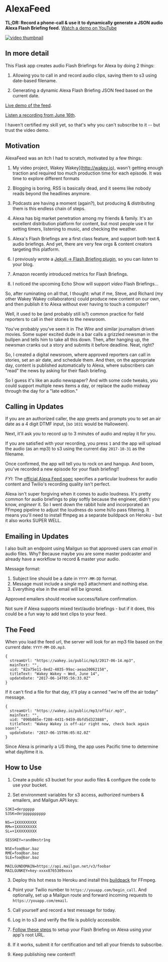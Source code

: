 # AlexaFeed

**TL;DR: Record a phone-call & use it to dynamically generate a JSON audio Alexa Flash Briefing feed.** [Watch a demo on YouTube](https://youtu.be/SfQLD24O7zY)

[![video thumbnail](https://img.youtube.com/vi/SfQLD24O7zY/mqdefault.jpg)](https://youtu.be/SfQLD24O7zY)

## In more detail

This Flask app creates audio Flash Briefings for Alexa by doing 2 things:

1. Allowing you to call in and record audio clips, saving them to s3 using date-based filename.

2. Generating a dynamic Alexa Flash Briefing JSON feed based on the current date.

[Live demo of the feed](https://wakeyio-alexa.herokuapp.com/).

[Listen a recording from June 16th](https://wakey.io/alexa_audio/2017-06-16.mp3).

I haven't certified my skill yet, so that's why you can't subscribe to it -- but trust the video demo.

## Motivation

AlexaFeed was an itch I had to scratch, motivated by a few things:

1. My video project, Wakey Wakey](http://wakey.io), wasn't getting enough traction and required too much production time for each episode. It was time to explore different formats

2. Blogging is boring, RSS is basically dead, and it seems like nobody reads beyond the headlines anymore.

3. Podcasts are having a moment (again?), but producing &amp; distributing them is this endless chain of steps.

4. Alexa has big market penetration among my friends & family. It's an excellent distribution platform for content, but most people use it for setting timers, listening to music, and checking the weather.

5. Alexa's Flash Briefings are a first class feature, and support both text & audio briefings. And yet, there are very few orgs & content creators targeting this platform.

6. I previously wrote a [Jekyll -> Flash Briefing plugin](https://gist.github.com/nealrs/e6985003ca56cc6f8c980efbb0d0e670), so you can _listen_ to your blog.

7. Amazon recently introduced metrics for Flash Briefings.

8. I noticed the upcoming Echo Show will support _video_ Flash Briefings...

So, after ruminating on all that, I thought: what if me, Steve, and Richard (my other Wakey Wakey collaborators) could produce new content on our own, and then publish it to Alexa without ever having to touch a computer?

Well, it used to be (and probably still is?) common practice for field reporters to call in their stories to the newsroom.

You've probably you've seen it in _The Wire_ and similar journalism driven movies. Some super excited dude in a bar calls a grizzled newsman in the bullpen and tells him to take all this down. Then, after hanging up, the newsman cranks out a story and submits it before deadline. Neat, right?

So, I created a digital newsroom, where approved reporters can call in stories, set an air date, and schedule them. And  then, on the appropriate day, content is published automatically to Alexa, where subscribers can "read" the news by asking for their flash briefing.

So I guess it's like an audio newspaper? And with some code tweaks, you could support multiple news items a day, or replace the audio midway through the day for a "late edition."


## Calling in Updates

If you are an authorized caller, the app greets and prompts you to set an air date as a 4 digit DTMF input, (so `1031` would be Halloween).

Next, it'll ask you to record up to 3 minutes of audio and replay it for you.

If you are satisfied with your recording, you press `1` and the app will upload the audio (as an mp3) to s3 using the current day `2017-10-31` as the filename.

Once confirmed, the app will tell you to rock on and hangup. And boom, you've recorded a new episode for your flash briefing!!

_FYI_: The [official Alexa Feed spec](https://developer.amazon.com/public/solutions/alexa/alexa-skills-kit/docs/flash-briefing-skill-api-feed-reference) specifies a particular loudness for audio content and Twilio's recording quality isn't perfect.

Alexa isn't super forgiving when it comes to audio loudness. It's pretty common for audio briefings to play softly because the engineer, didn't you know, _engineer_ it. So I went down the rabbit hole and incorporated an FFmpeg pipeline to adjust the loudness do some hi/lo pass filtering. It means you'll need to install ffmpeg as a separate buildpack on Heroku - but it also works SUPER WELL.

## Emailing in Updates

I also built an endpoint using Mailgun so that approved users can _email_ in audio files. Why? Because maybe you are some master podcaster and already have a workflow to record & master your audio.

Message format:

1. Subject line should be a date in `YYYY-MM-DD` format.
2. Message must include a _single_ mp3 attachment and nothing else.
3. Everything else in the email will be ignored.

Approved emailers should receive success/failure confirmation.

Not sure if Alexa supports mixed text/audio briefings - but if it does, this could be a fun way to add text clips to your feed.

## The Feed

When you load the feed url, the server will look for an mp3 file based on the current date: `YYYY-MM-DD.mp3`.

```
{
  streamUrl: "https://wakey.io/public/mp3/2017-06-14.mp3",
  mainText: "",
  uid: "82a75e11-8ed2-4035-99ac-aeaa20062158",
  titleText: "Wakey Wakey ~ Wed, June 14",
  updateDate: "2017-06-14T05:56:33.0Z"
}
```

If it can't find a file for that day, it'll play a canned "we're off the air today" message.

```
{
  streamUrl: "https://wakey.io/public/mp3/offair.mp3",
  mainText: "",
  uid: "090b085e-f208-4431-9459-0bfd5d323888",
  titleText: "Wakey Wakey is off-air right now, check back again soon!",
  updateDate: "2017-06-15T06:05:02.0Z"
}
```

Since Alexa is primarily a US thing, the app uses Pacific time to determine what day/time it is.

## How to Use

1. Create a public s3 bucket for your audio files & configure the code to use your bucket.

2. Set environment variables for s3 access, authorized numbers & emailers, and Mailgun API keys:

```
S3KI=derppppp
S3SK=derpppppppppp

NS=+1XXXXXXXXX
RM=+1XXXXXXXXX
SL=+1XXXXXXXXX

SESSKEY=rand0mstr1ng

NSE=foo@bar.baz
RME=foo@bar.baz
SLE=foo@bar.baz

MAILGUNDOMAIN=https://api.mailgun.net/v3/foobar
MAILGUNKEY=key-xxxx8765309xxxx
```

3. Deploy this hot mess to Heroku and install this [buildpack](https://github.com/jonathanong/heroku-buildpack-ffmpeg-latest) for FFmpeg.

4. Point your Twilio number to `https://youapp.com/begin_call`. And optionally, set up a Mailgun route and forward incoming requests to `https://youapp.com/email`.

5. Call yourself and record a test message for today.

6. Log in to s3 and verify the file is publicly accessible.

7. [Follow these steps]( https://developer.amazon.com/public/solutions/alexa/alexa-skills-kit/docs/steps-to-create-a-flash-briefing-skill) to setup your Flash Briefing on Alexa using your app's root URL.

8. If it works, submit it for certification and tell all your friends to subscribe.

9. Keep publishing new content!!
